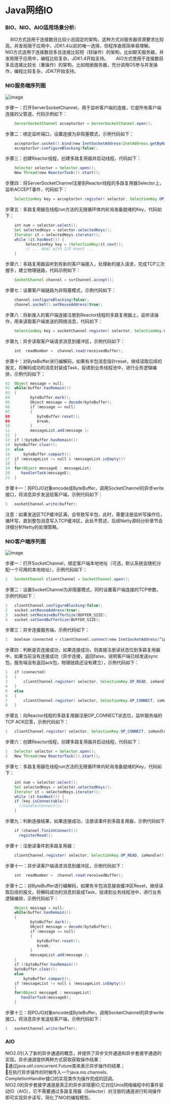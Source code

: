 # Java网络IO	
### BIO、NIO、AIO适用场景分析: 	
    BIO方式适用于连接数目比较小且固定的架构，这种方式对服务器资源要求比较高，并发局限于应用中，JDK1.4以前的唯一选择，但程序直观简单易理解。 
    NIO方式适用于连接数目多且连接比较短（轻操作）的架构，比如聊天服务器，并发局限于应用中，编程比较复杂，JDK1.4开始支持。 
    AIO方式使用于连接数目多且连接比较长（重操作）的架构，比如相册服务器，充分调用OS参与并发操作，编程比较复杂，JDK7开始支持。 
	


### NIO服务端序列图
![image](https://github.com/miozeng/Review/blob/master/%E5%9F%BA%E7%A1%80/NIOserver.png)


步骤一：打开ServerSocketChannel，用于监听客户端的连接，它是所有客户端连接的父管道，代码示例如下：
``` java
	ServerSocketChannel acceptorSvr = ServerSocketChannel.open();
``` 
步骤二：绑定监听端口，设置连接为非阻塞模式，示例代码如下：
``` java
	acceptorSvr.socket().bind(new InetSocketAddress(InetAddress.getByName(“IP”), port));
	acceptorSvr.configureBlocking(false);
``` 
步骤三：创建Reactor线程，创建多路复用器并启动线程，代码如下：
``` java
	Selector selector = Selector.open();
	New Thread(new ReactorTask()).start();
``` 
步骤四：将ServerSocketChannel注册到Reactor线程的多路复用器Selector上，监听ACCEPT事件，代码如下：
``` java
	SelectionKey key = acceptorSvr.register( selector, SelectionKey.OP_ACCEPT, ioHandler);
``` 
步骤五：多路复用器在线程run方法的无限循环体内轮询准备就绪的Key，代码如下：
``` java
	int num = selector.select();
	Set selectedKeys = selector.selectedKeys();
	Iterator it = selectedKeys.iterator();
	while (it.hasNext()) {
	     SelectionKey key = (SelectionKey)it.next();
	     // ... deal with I/O event ...
	}
``` 
步骤六：多路复用器监听到有新的客户端接入，处理新的接入请求，完成TCP三次握手，建立物理链路，代码示例如下：
``` java
	SocketChannel channel = svrChannel.accept();
``` 
步骤七：设置客户端链路为非阻塞模式，示例代码如下：
``` java
	channel.configureBlocking(false);
	channel.socket().setReuseAddress(true);
``` 
步骤八：将新接入的客户端连接注册到Reactor线程的多路复用器上，监听读操作，用来读取客户端发送的网络消息，代码如下：
``` java
	SelectionKey key = socketChannel.register( selector, SelectionKey.OP_READ, ioHandler);
``` 
步骤九：异步读取客户端请求消息到缓冲区，示例代码如下：
``` java
	int  readNumber =  channel.read(receivedBuffer);
``` 
步骤十：对ByteBuffer进行编解码，如果有半包消息指针reset，继续读取后续的报文，将解码成功的消息封装成Task，投递到业务线程池中，进行业务逻辑编排，示例代码如下：
``` java
01	Object message = null;
02	while(buffer.hasRemain())
03	{
04	       byteBuffer.mark();
05	       Object message = decode(byteBuffer);
06	       if (message == null)
07	       {
08	          byteBuffer.reset();
09	          break;
10	       }
11	       messageList.add(message );
12	}
13	if (!byteBuffer.hasRemain())
14	byteBuffer.clear();
15	else
16	    byteBuffer.compact();
17	if (messageList != null & !messageList.isEmpty())
18	{
19	for(Object messageE : messageList)
20	   handlerTask(messageE);
21	}
``` 
步骤十一：将POJO对象encode成ByteBuffer，调用SocketChannel的异步write接口，将消息异步发送给客户端，示例代码如下：
``` java
1	socketChannel.write(buffer);
``` 
注意：如果发送区TCP缓冲区满，会导致写半包，此时，需要注册监听写操作位，循环写，直到整包消息写入TCP缓冲区，此处不赘述，后续Netty源码分析章节会详细分析Netty的处理策略。

### NIO客户端序列图

![image](https://github.com/miozeng/Review/blob/master/%E5%9F%BA%E7%A1%80/NIOClient.png)

步骤一：打开SocketChannel，绑定客户端本地地址（可选，默认系统会随机分配一个可用的本地地址），示例代码如下：
``` java
1	SocketChannel clientChannel = SocketChannel.open();
``` 
步骤二：设置SocketChannel为非阻塞模式，同时设置客户端连接的TCP参数，示例代码如下：
``` java
1	clientChannel.configureBlocking(false);
2	socket.setReuseAddress(true);
3	socket.setReceiveBufferSize(BUFFER_SIZE);
4	socket.setSendBufferSize(BUFFER_SIZE);
``` 
步骤三：异步连接服务端，示例代码如下：
``` java
1	boolean connected = clientChannel.connect(new InetSocketAddress(“ip”,port));
``` 
步骤四：判断是否连接成功，如果连接成功，则直接注册读状态位到多路复用器中，如果当前没有连接成功（异步连接，返回false，说明客户端已经发送sync包，服务端没有返回ack包，物理链路还没有建立），示例代码如下：
``` java
1	if (connected)
2	{
3	    clientChannel.register( selector, SelectionKey.OP_READ, ioHandler);
4	}
5	else
6	{
7	    clientChannel.register( selector, SelectionKey.OP_CONNECT, ioHandler);
8	}
``` 	
步骤五：向Reactor线程的多路复用器注册OP_CONNECT状态位，监听服务端的TCP ACK应答，示例代码如下：
``` java
1	clientChannel.register( selector, SelectionKey.OP_CONNECT, ioHandler);
``` 
步骤六：创建Reactor线程，创建多路复用器并启动线程，代码如下：
``` java
1	Selector selector = Selector.open();
2	New Thread(new ReactorTask()).start();
``` 
步骤七：多路复用器在线程run方法的无限循环体内轮询准备就绪的Key，代码如下：
``` java
	int num = selector.select();
	Set selectedKeys = selector.selectedKeys();
	Iterator it = selectedKeys.iterator();
	while (it.hasNext()) {
	if (key.isConnectable())
	  //handlerConnect();
	}
``` 
步骤九：判断连接结果，如果连接成功，注册读事件到多路复用器，示例代码如下
``` java
	if (channel.finishConnect())
	  registerRead();
``` 
步骤十：注册读事件到多路复用器：
``` java
	clientChannel.register( selector, SelectionKey.OP_READ, ioHandler);
``` 
步骤十一：异步读客户端请求消息到缓冲区，示例代码如下：
``` java
	int  readNumber =  channel.read(receivedBuffer);
``` 
步骤十二：对ByteBuffer进行编解码，如果有半包消息接收缓冲区Reset，继续读取后续的报文，将解码成功的消息封装成Task，投递到业务线程池中，进行业务逻辑编排，示例代码如下：
``` java
	Object message = null;
	while(buffer.hasRemain())
	{
	       byteBuffer.mark();
	       Object message = decode(byteBuffer);
	       if (message == null)
	       {
	          byteBuffer.reset();
	          break;
	       }
	       messageList.add(message );
	}
	if (!byteBuffer.hasRemain())
	byteBuffer.clear();
	else
	    byteBuffer.compact();
	if (messageList != null & !messageList.isEmpty())
	{
	for(Object messageE : messageList)
	   handlerTask(messageE);
	}
``` 
步骤十三：将POJO对象encode成ByteBuffer，调用SocketChannel的异步write接口，将消息异步发送给客户端，示例代码如下：
``` java
1	socketChannel.write(buffer);
``` 
###  AIO
NIO2.0引入了新的异步通道的概念，并提供了异步文件通道和异步套接字通道的实现。异步通道提供两种方式获取获取操作结果：		
通过java.util.concurrent.Future类来表示异步操作的结果；		
在执行异步操作的时候传入一个java.nio.channels.		
CompletionHandler接口的实现类作为操作完成的回调。		
NIO2.0的异步套接字通道是真正的异步非阻塞IO,它对应Unix网络编程中的事件驱动IO（AIO），它不需要通过多路复用器（Selector）对注册的通道进行轮询操作即可实现异步读写，简化了NIO的编程模型。
